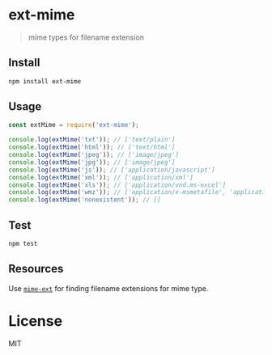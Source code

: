# ext-mime

> mime types for filename extension

## Install

```bash
npm install ext-mime
```

## Usage

```javascript
const extMime = require('ext-mime');

console.log(extMime('txt')); // ['text/plain']
console.log(extMime('html')); // ['text/html']
console.log(extMime('jpeg')); // ['image/jpeg']
console.log(extMime('jpg')); // ['image/jpeg']
console.log(extMime('js')); // ['application/javascript']
console.log(extMime('xml')); // ['application/xml']
console.log(extMime('xls')); // ['application/vnd.ms-excel']
console.log(extMime('wmz')); // ['application/x-msmetafile', 'application/x-ms-wmz']
console.log(extMime('nonexistent')); // []
```

## Test

```bash
npm test
```

## Resources

Use [`mime-ext`](https://github.com/miguelmota/mime-ext) for finding filename extensions for mime type.

# License

MIT
